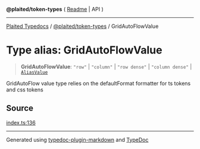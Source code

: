 **@plaited/token-types** ( [Readme](../README.md) \| API )

***

[Plaited Typedocs](../../../modules.md) / [@plaited/token-types](../modules.md) / GridAutoFlowValue

# Type alias: GridAutoFlowValue

> **GridAutoFlowValue**: `"row"` \| `"column"` \| `"row dense"` \| `"column dense"` \| [`AliasValue`](AliasValue.md)

GridAutoFlow value type relies on the defaultFormat formatter for ts tokens and css tokens

## Source

[index.ts:136](https://github.com/plaited/plaited/blob/b0dd907/libs/token-types/src/index.ts#L136)

***

Generated using [typedoc-plugin-markdown](https://www.npmjs.com/package/typedoc-plugin-markdown) and [TypeDoc](https://typedoc.org/)
